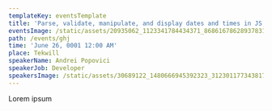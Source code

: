 ```yaml
---
templateKey: eventsTemplate
title: 'Parse, validate, manipulate, and display dates and times in JS'
eventsImage: /static/assets/20935062_1123341784434371_8686167862893783118_o.jpg
path: /events/ghj
time: 'June 26, 0001 12:00 AM'
place: Tekwill
speakerName: Andrei Popovici
speakerJob: Developer
speakersImage: /static/assets/30689122_1480666945392323_3123011773438174874_n.jpg
---
```

Lorem ipsum
